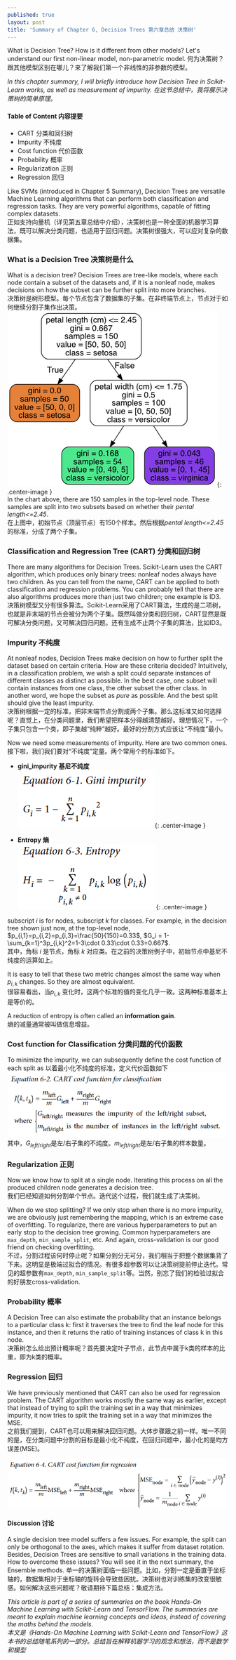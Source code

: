 ```yaml
---
published: true
layout: post
title: 'Summary of Chapter 6, Decision Trees 第六章总结 决策树'
---
```


What is Decision Tree? How is it different from other models? Let's understand our first non-linear model, non-parametric model. 何为决策树？跟其他模型区别在哪儿？来了解我们第一个非线性的非参数的模型。

*In this chapter summary, I will briefly introduce how Decision Tree in Scikit-Learn works, as well as measurement of impurity.*
*在这节总结中，我将展示决策树的简单原理。*

#### Table of Content 内容提要  

* CART  分类和回归树
* Impurity  不纯度
* Cost function  代价函数
* Probability  概率
* Regularization  正则 
* Regression  回归

Like SVMs (introduced in Chapter 5 Summary), Decision Trees are versatile Machine Learning algorithms that can perform both classification and regression tasks. They are very powerful algorithms, capable of fitting complex datasets.  
正如支持向量机（详见第五章总结中介绍），决策树也是一种全面的机器学习算法，既可以解决分类问题，也适用于回归问题。决策树很强大，可以应对复杂的数据集。

### What is a Decision Tree 决策树是什么

What is a decision tree? Decision Trees are tree-like models, where each node contain a subset of the datasets and, if it is a nonleaf node, makes decisions on how the subset can be further split into more branches.  
决策树是树形模型。每个节点包含了数据集的子集。在非终端节点上，节点对于如何继续分割子集作出决策。  
!['Decision Tree'](../images/handson/chap6_iris_tree.png){: .center-image }  
In the chart above, there are 150 samples in the top-level node. These samples are split into two subsets based on whether their *pental length<=2.45*.  
在上图中，初始节点（顶层节点）有150个样本。然后根据*pental length<=2.45*的标准，分成了两个子集。


### Classification and Regression Tree (CART) 分类和回归树 
There are many algorithms for Decision Trees. Scikit-Learn uses the CART algorithm, which produces only binary trees: nonleaf nodes always have two children. As you can tell from the name, CART can be applied to both classification and regression problems. You can probably tell that there are also algorithms produces more than just two children; one example is ID3.  
决策树模型又分有很多算法。Scikit-Learn采用了CART算法，生成的是二项树，也就是非末端的节点会被分为两个子集。既然叫做分类和回归树，CART显然是既可解决分类问题，又可解决回归问题。还有生成不止两个子集的算法，比如ID3。
 
### Impurity 不纯度
At nonleaf nodes, Decision Trees make decision on how to further split the dataset based on certain criteria. How are these criteria decided? Intuitively,  in a classification problem, we wish a split could separate instances of different classes as distinct as possible. In the best case, one subset will contain instances from one class, the other subset the other class. In another word, we hope the subset as *pure* as possible. And the best split should give the least impurity.  
决策树根据一定的标准，把非末端节点分割成两个子集。那么这标准又如何选择呢？直觉上，在分类问题里，我们希望把样本分得越清楚越好。理想情况下，一个子集只包含一个类，即子集越“纯粹”越好。最好的分割方式应该让“不纯度”最小。 

Now we need some measurements of impurity. Here are two common ones.  
接下啦，我们我们要对“不纯度”定量。两个常用个的标准如下。  

* __gini_impurity__ __基尼不纯度__  
!['gini_impurity'](../images/handson/chap6_gini_impurity.png){: .center-image }  

* __Entropy__ __熵__  
!['Entropy'](../images/handson/chap6_entropy.png){: .center-image }  

subscript $i$ is for nodes, subscript $k$ for classes. For example, in the decision tree shown just now, at the top-level node, $p_{i,1}=p_{i,2}=p_{i,3}=\frac{50}{150}=0.33$, $G_i = 1-\sum_{k=1}^3p_{i,k}^2=1-3\cdot 0.33\cdot 0.33=0.667$.  
其中，角标 $i$ 是节点，角标 $k$ 对应类。在之前的决策树例子中，初始节点中基尼不纯度的运算如上。  

It is easy to tell that these two metric changes almost the same way when $p_{i,k}$ changes. So they are almost equivalent.  
很容易看出，当$p_{i,k}$ 变化时，这两个标准的值的变化几乎一致。这两种标准基本上是等价的。

A reduction of entropy is often called an **information gain**.  
熵的减量通常被叫做信息增益。

### Cost function for Classification 分类问题的代价函数  
To minimize the impurity, we can subsequently define the cost function of each split as 以着最小化不纯度的标准，定义代价函数如下
!['Cost function for classification'](../images/handson/chap6_cost_function_classification.png)  
其中，$G_{left/right}$是左/右子集的不纯度。$m_{left/right}$是左/右子集的样本数量。

### Regularization 正则
Now we know how to split at a single node. Iterating this process on all the produced children node generates a decision tree.  
我们已经知道如何分割单个节点。迭代这个过程，我们就生成了决策树。

When do we stop splitting? If we only stop when there is no more impurity, we are obviously just remembering the mapping, which is an extreme case of overfitting. To regularize, there are various hyperparameters to put an early stop to the decision tree growing. Common hyperparameters are `max_depth`, `min_sample_split`, etc. And again, cross-validation is our good friend on checking overfitting.  
不过，分割过程该何时停止呢？如果分到分无可分，我们相当于把整个数据集背了下来。这明显是极端过拟合的情况。有很多超参数可以让决策树提前停止迭代。常见的超参数有`max_depth`, `min_sample_split`等。当然，别忘了我们的检验过拟合的好朋友cross-validation.

### Probability 概率 
A Decision Tree can also estimate the probability that an instance belongs to a particular class k: first it traverses the tree to find the leaf node for this instance, and then it returns the ratio of training instances of class k in this node.  
决策树怎么给出预计概率呢？首先要决定叶子节点，此节点中属于k类的样本的比重，即为k类的概率。

### Regression 回归
We have previously mentioned that CART can also be used for regression problem. The CART algorithm works mostly the same way as earlier, except that instead of trying to split the training set in a way that minimizes impurity, it now tries to split the training set in a way that minimizes the MSE.  
之前我们提到，CART也可以用来解决回归问题。大体步骤跟之前一样。唯一不同的是，在分类问题中分割的目标是最小化不纯度，在回归问题中，最小化的是均方误差(MSE)。  

!['Cost function for regression'](../images/handson/chap6_cost_function_regression.png) 

#### Discussion 讨论
A single decision tree model suffers a few issues. For example, the split can only be orthogonal to the axes, which makes it suffer from dataset rotation. Besides, Decision Trees are sensitive to small variations in the training data.  
How to overcome these issues? You will see it in the next summary, the Ensemble methods. 
单一的决策树面临一些问题。比如，分割一定是垂直于坐标轴的，数据集相对于坐标轴的旋转会导致些困扰。决策树也对训练集的改变很敏感。如何解决这些问题呢？敬请期待下篇总结：集成方法。


*This article is part of a series of summaries on the book Hands-On Machine Learning with Scikit-Learn and TensorFlow. The summaries are meant to explain machine learning concepts and ideas, instead of covering the maths behind the models.*  
*本文是《Hands-On Machine Learning with Scikit-Learn and TensorFlow》这本书的总结随笔系列的一部分。总结旨在解释机器学习的观念和想法，而不是数学和模型*

